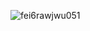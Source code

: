 ![fei6rawjwu051](https://github.com/LucasSaravi-cpu/LucasSaravi-cpu/assets/126580800/5eb23d15-78b8-4607-9013-bb6299060edc)
